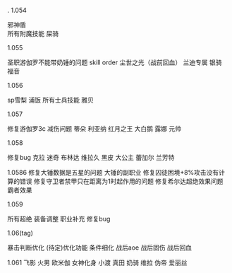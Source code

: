 .
1.054

邪神盾      
所有附魔技能 
屎骑

1.055

圣职游伽罗不能带奶锤的问题
skill order
尘世之光（战前回血）
兰迪专属
银骑
福音

1.056

sp雪梨
浦饭
所有士兵技能
雅贝

1.057

修复游伽罗3c 减伤问题
蒂朵
利亚纳
红月之王
大白鹅
露娜
元帅

1.058

修复bug
克拉
迷奇
布林达
维拉久
黑皮
大公主
蕾加尔
兰芳特

1.0586
修复大锤数据是五星的问题
大锤的副职业
修复囚徒困境+8%攻击没有计算的错误
修复守卫者禁甲只在距离为1时起作用的问题
修复希尔达超绝效果问题
霸者效果

1.059

所有超绝
装备调整
职业补充
修复bug

1.06(tag)

暴击判断优化
(待定)优化功能
条件细化
战后aoe
战后固伤
战后回血


1.061
飞影
火男
欧米伽
女神化身
小渡
真田
奶骑
维拉
伪帝
爱丽丝





